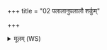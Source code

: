 +++
title = "02 पलालानुपलालौ शर्कुम्"

+++
<details><summary>मूलम् (WS)</summary>

पलालानुपलालौ शर्कुं कोकं मलिम्लुचं पलीजकम् ।  
अश्लिष्यं वव्रिवाससमृक्षग्रीवं प्रमीलिनं मुष्कयोरपहन्मसि ॥ २ ॥
</details>